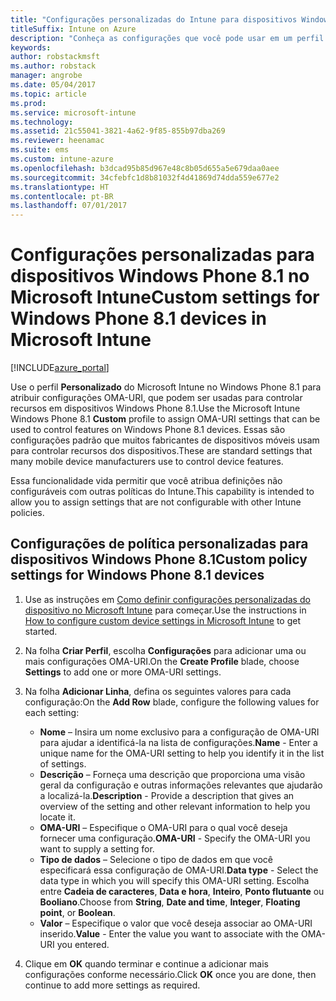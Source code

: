 ```yaml
---
title: "Configurações personalizadas do Intune para dispositivos Windows Phone 8.1"
titleSuffix: Intune on Azure
description: "Conheça as configurações que você pode usar em um perfil personalizado do Windows Phone 8.1."
keywords: 
author: robstackmsft
ms.author: robstack
manager: angrobe
ms.date: 05/04/2017
ms.topic: article
ms.prod: 
ms.service: microsoft-intune
ms.technology: 
ms.assetid: 21c55041-3821-4a62-9f85-855b97dba269
ms.reviewer: heenamac
ms.suite: ems
ms.custom: intune-azure
ms.openlocfilehash: b3dcad95b85d967e48c8b05d655a5e679daa0aee
ms.sourcegitcommit: 34cfebfc1d8b81032f4d41869d74dda559e677e2
ms.translationtype: HT
ms.contentlocale: pt-BR
ms.lasthandoff: 07/01/2017
---
```

# <span data-ttu-id="96437-103">Configurações personalizadas para dispositivos Windows Phone 8.1 no Microsoft Intune</span><span class="sxs-lookup"><span data-stu-id="96437-103">Custom settings for Windows Phone 8.1 devices in Microsoft Intune</span></span>
<a id="custom-settings-for-windows-phone-81-devices-in-microsoft-intune" class="xliff"></a>

[!INCLUDE[azure_portal](./includes/azure_portal.md)]

<span data-ttu-id="96437-104">Use o perfil **Personalizado** do Microsoft Intune no Windows Phone 8.1 para atribuir configurações OMA-URI, que podem ser usadas para controlar recursos em dispositivos Windows Phone 8.1.</span><span class="sxs-lookup"><span data-stu-id="96437-104">Use the Microsoft Intune Windows Phone 8.1 **Custom** profile to assign OMA-URI settings that can be used to control features on Windows Phone 8.1 devices.</span></span> <span data-ttu-id="96437-105">Essas são configurações padrão que muitos fabricantes de dispositivos móveis usam para controlar recursos dos dispositivos.</span><span class="sxs-lookup"><span data-stu-id="96437-105">These are standard settings that many mobile device manufacturers use to control device features.</span></span>

<span data-ttu-id="96437-106">Essa funcionalidade vida permitir que você atribua definições não configuráveis com outras políticas do Intune.</span><span class="sxs-lookup"><span data-stu-id="96437-106">This capability is intended to allow you to assign settings that are not configurable with other Intune policies.</span></span>

## <span data-ttu-id="96437-107">Configurações de política personalizadas para dispositivos Windows Phone 8.1</span><span class="sxs-lookup"><span data-stu-id="96437-107">Custom policy settings for Windows Phone 8.1 devices</span></span>
<a id="custom-policy-settings-for-windows-phone-81-devices" class="xliff"></a>

1. <span data-ttu-id="96437-108">Use as instruções em [Como definir configurações personalizadas do dispositivo no Microsoft Intune](custom-settings-configure.md) para começar.</span><span class="sxs-lookup"><span data-stu-id="96437-108">Use the instructions in [How to configure custom device settings in Microsoft Intune](custom-settings-configure.md) to get started.</span></span>
2. <span data-ttu-id="96437-109">Na folha **Criar Perfil**, escolha **Configurações** para adicionar uma ou mais configurações OMA-URI.</span><span class="sxs-lookup"><span data-stu-id="96437-109">On the **Create Profile** blade, choose **Settings** to add one or more OMA-URI settings.</span></span>
3. <span data-ttu-id="96437-110">Na folha **Adicionar Linha**, defina os seguintes valores para cada configuração:</span><span class="sxs-lookup"><span data-stu-id="96437-110">On the **Add Row** blade, configure the following values for each setting:</span></span>
    - <span data-ttu-id="96437-111">**Nome** – Insira um nome exclusivo para a configuração de OMA-URI para ajudar a identificá-la na lista de configurações.</span><span class="sxs-lookup"><span data-stu-id="96437-111">**Name** - Enter a unique name for the OMA-URI setting to help you identify it in the list of settings.</span></span>
    - <span data-ttu-id="96437-112">**Descrição** – Forneça uma descrição que proporciona uma visão geral da configuração e outras informações relevantes que ajudarão a localizá-la.</span><span class="sxs-lookup"><span data-stu-id="96437-112">**Description** - Provide a description that gives an overview of the setting and other relevant information to help you locate it.</span></span>
    - <span data-ttu-id="96437-113">**OMA-URI** – Especifique o OMA-URI para o qual você deseja fornecer uma configuração.</span><span class="sxs-lookup"><span data-stu-id="96437-113">**OMA-URI** - Specify the OMA-URI you want to supply a setting for.</span></span>
    - <span data-ttu-id="96437-114">**Tipo de dados** – Selecione o tipo de dados em que você especificará essa configuração de OMA-URI.</span><span class="sxs-lookup"><span data-stu-id="96437-114">**Data type** - Select the data type in which you will specify this OMA-URI setting.</span></span> <span data-ttu-id="96437-115">Escolha entre **Cadeia de caracteres**, **Data e hora**, **Inteiro**, **Ponto flutuante** ou **Booliano**.</span><span class="sxs-lookup"><span data-stu-id="96437-115">Choose from **String**, **Date and time**, **Integer**, **Floating point**, or **Boolean**.</span></span>
    - <span data-ttu-id="96437-116">**Valor** – Especifique o valor que você deseja associar ao OMA-URI inserido.</span><span class="sxs-lookup"><span data-stu-id="96437-116">**Value** - Enter the value you want to associate with the OMA-URI you entered.</span></span>

4. <span data-ttu-id="96437-117">Clique em **OK** quando terminar e continue a adicionar mais configurações conforme necessário.</span><span class="sxs-lookup"><span data-stu-id="96437-117">Click **OK** once you are done, then continue to add more settings as required.</span></span>
